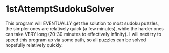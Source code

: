 # 1stAttemptSudokuSolver

This program will EVENTUALLY get the solution to most sudoku puzzles, the simpler ones are relatively quick (a few minutes), while the harder ones can take VERY long  (20-30 minutes to effectively infinity). I will next try to speed this program up via some path, so all puzzles can be solved hopefully relatively quickly.
